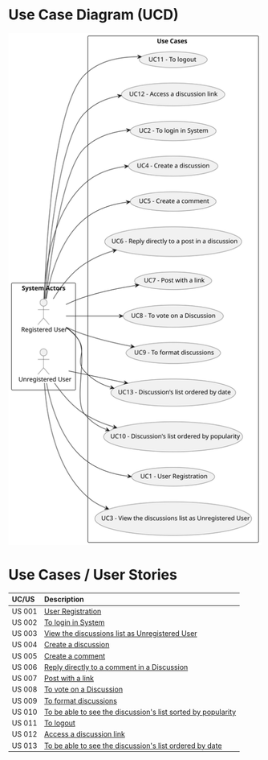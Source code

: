 # Use Case Diagram (UCD)

![Use Case Diagram](/docs/sprint01/global-artifacts/01.requirements-engineering/svg/use-case-diagram.svg)

# Use Cases / User Stories

| UC/US  | Description                                   |                   
|:-------|:----------------------------------------------|
| US 001 | [User Registration](../../us001/Readme.md) |
| US 002 | [To login in System](../../us002/Readme.md) |                       |
| US 003 | [View the discussions list as Unregistered User ](../../us003/Readme.md)          |
| US 004 | [Create a discussion](../../us004/Readme.md)          |
| US 005 | [Create a comment](../../us005/Readme.md)          |
| US 006 | [Reply directly to a comment in a Discussion](/docs/sprint01/us006/readme.md)          |
| US 007 | [Post with a link](../../us007/readme.md)          |
| US 008 | [To vote on a Discussion](../../us008/readme.md)          |
| US 009 | [To format discussions](../../us009/readme.md)          |
| US 010 | [To be able to see the discussion's list sorted by popularity](../../us010/readme.md)          |
| US 011 | [To logout](../../us011/readme.md)          |
| US 012 | [Access a discussion link](../../us012/readme.md)          |
| US 013 | [To be able to see the discussion's list ordered by date](../../us013/readme.md)          |
